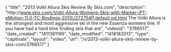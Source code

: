 {
    "title": "2013 Volkl Allura Skis Review By Skis.com",
    "description": "http:\/\/www.skis.com\/Volkl-Allura-Womens-Skis-with-Marker-iPT-eMotion-11.0-TC-Bindings-2013\/272754P,default,pd.html  The Volkl Allura is the strongest and most aggressive ski in the new Essenza womens line. If you have had a hard time finding skis that are",
    "videoid": "3766517",
    "date_created": "1411361196",
    "date_modified": "1418182013",
    "type": "captivate",
    "layout": "video",
    "url": "\/v\/2013-volkl-allura-skis-review-by-skis-com\/3766517"
}